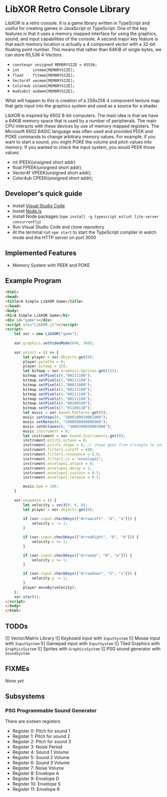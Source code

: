 # LibXOR Retro Console Library

LibXOR is a retro console. It is a game library written in TypeScript and useful for creating games in JavaScript or TypeScript. One of the key features is that it uses a memory mapped interface for using the graphics, sound, and input capabilities of the console. A second major key feature is that each memory location is actually a 4 component vector with a 32-bit floating point number. This means that rather than 64KiB of single bytes, we can store 65,536 4-Vectors.

* `constexpr unsigned MEMORYSIZE = 65536;`
* `int      intmem[MEMORYSIZE];`
* `float    fltmem[MEMORYSIZE];`
* `Vector4f vecmem[MEMORYSIZE];`
* `Color4ub colmem[MEMORYSIZE];`
* `Audio8st audmem[MEMORYSIZE];`

What will happen to this is creation of a 256x256 4 component texture map that gets input into the graphics system and used as a source for a shader.

LibXOR is inspired by 6502 8-bit computers. The main idea is that we have a 64KiB memory space that is used by a number of peripherals. The main CPU interacts with these devices by use of memory mapped registers. The Microsoft 6502 BASIC language was often used and provided PEEK and POKE commands to change arbitrary memory values. For example, if you want to start a sound, you might POKE the volume and pitch values into memory. If you wanted to check the input system, you would PEEK those values.

* int IPEEK(unsigned short addr)
* float FPEEK(unsigned short addr);
* Vector4f VPEEK(unsigned short addr);
* Color4ub CPEEK(unsigned short addr);

## Developer's quick guide

* Install [Visual Studio Code](https://code.visualstudio.com/)
* Install [Node.js](https://nodejs.org/)
* Install Node packages (`npm install -g typescript eslint lite-server concurrently`)
* Run Visual Studio Code and clone repository
* At the terminal run `npm start` to start the TypeScript compiler in watch mode and the HTTP server on port 3000

## Implemented Features

* Memory System with PEEK and POKE

## Example Program

```html
<html>
<head>
<title>A Simple LibXOR Game</title>
</head>
<body>
<h1>A Simple LibXOR Game</h1>
<div id="game"></div>
<script src="LibXOR.js"></script>
<script>
    let xor = new LibXOR("game");
    
    xor.graphics.setVideoMode(640, 360);
    
    xor.oninit = () => {
        let player = xor.Objects.get(0);
        player.palette = 0;
        player.bitmap = 255;
        let bitmap = xor.Graphics.Sprites.get(255);
        bitmap.setPixels(0,"00111100");
        bitmap.setPixels(1,"00111100");
        bitmap.setPixels(2,"00011000");
        bitmap.setPixels(3,"00111100");
        bitmap.setPixels(4,"00111100");
        bitmap.setPixels(5,"00111100");
        bitmap.setPixels(6,"00100100");
        bitmap.setPixels(7,"01100110");
        let music = xor.Sound.Patterns.get(0);
        music.setSteps(0, "1000100010001000");
        music.setNotes(0, "C000E000G000E000");
        music.setOctaves(0, "3000300030003000");
        music.instrument = 0;
        let instrument = xor.Sound.Instruments.get(0);
        instrument.pitch1.octave = 8;
        instrument.pitch1.shape = 0; // shape goes from triangle to saw to square to pwm
        instrument.filter1.cutoff = 440;
        instrument.filter1.resonance = 5.0;
        instrument.filter1.cv = "envelope1";
        instrument.envelope1.attack = 0;
        instrument.envelope1.decay = 1;
        instrument.envelope1.sustain = 0.5;
        instrument.envelope1.release = 0.5;

        music.bpm = 100;
    }
    
    xor.onupdate = () {
        let velocity = vec3(0, 0, 0);
        let player = xor.objects.get(0);
        
        if (xor.input.checkKeys(["ArrowLeft", "A", "a"])) {
            velocity.x -= 1;
        }

        if (xor.input.checkKeys(["ArrowRight", "D", "d"])) {
            velocity.x += 1;
        }

        if (xor.input.checkKeys(["ArrowUp", "W", "w"])) {
            velocity.y += 1;
        }

        if (xor.input.checkKeys(["ArrowDown", "S", "s"])) {
            velocity.y -= 1;
        }
        player.moveBy(velocity);
    };
    xor.start();
</script>
</body>
</html>
```

## TODOs

![] Vector/Matrix Library
![] Keyboard input with `InputSystem`
![] Mouse input with `InputSystem`
![] Gamepad input with `InputSystem`
![] Tiled Graphics with `GraphicsSystem`
![] Sprites with `GraphicsSystem`
![] PSG sound generator with `SoundSystem`

## FIXMEs

*None yet*

## Subsystems

### PSG Programmable Sound Generator

There are sixteen registers 

* Register 0: Pitch for sound 1
* Register 1: Pitch for sound 2
* Register 2: Pitch for sound 3
* Register 3: Noise Period
* Register 4: Sound 1 Volume
* Register 5: Sound 2 Volume
* Register 6: Sound 3 Volume
* Register 7: Noise Volume
* Register 8: Envelope A
* Register 9: Envelope D
* Register 10: Envelope S
* Register 11: Envelope R
